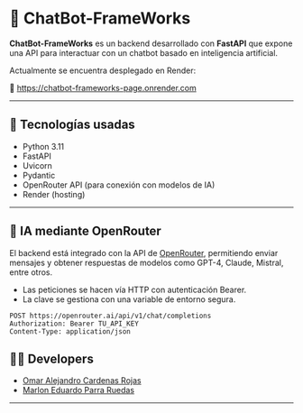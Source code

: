 # 🤖 ChatBot-FrameWorks

**ChatBot-FrameWorks** es un backend desarrollado con **FastAPI** que expone una API para interactuar con un chatbot basado en inteligencia artificial.

Actualmente se encuentra desplegado en Render:

🔗 https://chatbot-frameworks-page.onrender.com

---

## 🚀 Tecnologías usadas

- Python 3.11
- FastAPI
- Uvicorn
- Pydantic
- OpenRouter API (para conexión con modelos de IA)
- Render (hosting)

---

## 🧠 IA mediante OpenRouter

El backend está integrado con la API de [OpenRouter](https://openrouter.ai/), permitiendo enviar mensajes y obtener respuestas de modelos como GPT-4, Claude, Mistral, entre otros.

- Las peticiones se hacen vía HTTP con autenticación Bearer.
- La clave se gestiona con una variable de entorno segura.

```http
POST https://openrouter.ai/api/v1/chat/completions
Authorization: Bearer TU_API_KEY
Content-Type: application/json
```

## 👨‍💻 Developers

- [Omar Alejandro Cardenas Rojas](https://github.com/omar2004028)
- [Marlon Eduardo Parra Ruedas](https://github.com/Marlon-Parra)


---